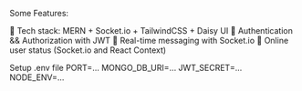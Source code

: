 Some Features:

🌟 Tech stack: MERN + Socket.io + TailwindCSS + Daisy UI
🎃 Authentication && Authorization with JWT
👾 Real-time messaging with Socket.io
🚀 Online user status (Socket.io and React Context)


Setup .env file
PORT=...
MONGO_DB_URI=...
JWT_SECRET=...
NODE_ENV=...


